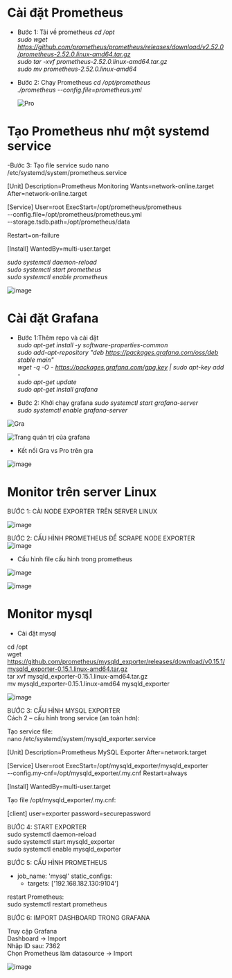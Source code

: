 # Cài đặt Prometheus  

- Bước 1: Tải về prometheus
*cd /opt*  
*sudo wget https://github.com/prometheus/prometheus/releases/download/v2.52.0/prometheus-2.52.0.linux-amd64.tar.gz*  
*sudo tar -xvf prometheus-2.52.0.linux-amd64.tar.gz*  
*sudo mv prometheus-2.52.0.linux-amd64*  

- Bước 2: Chạy Prometheus
*cd /opt/prometheus*  
*./prometheus --config.file=prometheus.yml*

  ![Pro](https://github.com/user-attachments/assets/3c1f6f28-d536-444f-9a94-db2757486a22)
# Tạo Prometheus như một systemd service

-Bước 3: Tạo file service
  sudo nano /etc/systemd/system/prometheus.service  
  
  [Unit]
Description=Prometheus Monitoring
Wants=network-online.target
After=network-online.target

[Service]
User=root
ExecStart=/opt/prometheus/prometheus \
  --config.file=/opt/prometheus/prometheus.yml \
  --storage.tsdb.path=/opt/prometheus/data

Restart=on-failure

[Install]
WantedBy=multi-user.target  


*sudo systemctl daemon-reload*  
*sudo systemctl start prometheus*  
*sudo systemctl enable prometheus*  

  ![image](https://github.com/user-attachments/assets/9c51ab4d-5fc0-48fd-9e38-db58501bdb87)



# Cài đặt Grafana  

- Bước 1:Thêm repo và cài đặt  
*sudo apt-get install -y software-properties-common*  
*sudo add-apt-repository "deb https://packages.grafana.com/oss/deb stable main"*  
*wget -q -O - https://packages.grafana.com/gpg.key | sudo apt-key add -*  
*sudo apt-get update*  
*sudo apt-get install grafana*  

- Bước 2: Khởi chạy grafana
*sudo systemctl start grafana-server*  
*sudo systemctl enable grafana-server*


![Gra](https://github.com/user-attachments/assets/0a1a21d5-18ee-4bae-8f31-8ea8fa9831e9)  

![Trang quản trị của grafana](https://github.com/user-attachments/assets/b4354665-5958-4be4-93c6-c8688fed81d2)  

- Kết nối Gra vs Pro  trên gra

![image](https://github.com/user-attachments/assets/1a8d87c3-d476-4e2f-abb3-8fcb9e250841)  

# Monitor trên server Linux  

BƯỚC 1: CÀI NODE EXPORTER TRÊN SERVER LINUX  

![image](https://github.com/user-attachments/assets/9c58a7b7-7499-4726-b609-4903689502f5)  

BƯỚC 2: CẤU HÌNH PROMETHEUS ĐỂ SCRAPE NODE EXPORTER  
![image](https://github.com/user-attachments/assets/4449f022-e78d-40f9-950e-a3ea7b78fca3)  

- Cấu hình file cấu hình trong prometheus

![image](https://github.com/user-attachments/assets/20a73dfe-b9e7-4ed2-9edc-2a7f0359b224)

![image](https://github.com/user-attachments/assets/34ebb810-5db4-4c28-b81b-955f4773e413)    

# Monitor mysql  
- Cài đặt mysql

cd /opt  
wget https://github.com/prometheus/mysqld_exporter/releases/download/v0.15.1/mysqld_exporter-0.15.1.linux-amd64.tar.gz  
tar xvf mysqld_exporter-0.15.1.linux-amd64.tar.gz  
mv mysqld_exporter-0.15.1.linux-amd64 mysqld_exporter

![image](https://github.com/user-attachments/assets/55afa254-33ea-460b-b67b-da7bcad19672)  

BƯỚC 3: CẤU HÌNH MYSQL EXPORTER  
Cách 2 – cấu hình trong service (an toàn hơn):

Tạo service file:  
nano /etc/systemd/system/mysqld_exporter.service  

[Unit]
Description=Prometheus MySQL Exporter
After=network.target

[Service]
User=root
ExecStart=/opt/mysqld_exporter/mysqld_exporter \
  --config.my-cnf=/opt/mysqld_exporter/.my.cnf
Restart=always

[Install]
WantedBy=multi-user.target

Tạo file /opt/mysqld_exporter/.my.cnf:

[client]
user=exporter
password=securepassword  

BƯỚC 4: START EXPORTER  
sudo systemctl daemon-reload  
sudo systemctl start mysqld_exporter  
sudo systemctl enable mysqld_exporter  

BƯỚC 5: CẤU HÌNH PROMETHEUS  

  - job_name: 'mysql'
    static_configs:
      - targets: ['192.168.182.130:9104']


  restart Prometheus:  
  sudo systemctl restart prometheus

BƯỚC 6: IMPORT DASHBOARD TRONG GRAFANA  

Truy cập Grafana  
Dashboard → Import  
Nhập ID sau: 7362   
Chọn Prometheus làm datasource → Import  



![image](https://github.com/user-attachments/assets/f538a1ed-f6d6-4b32-a76f-15c8ee8f279f)  















